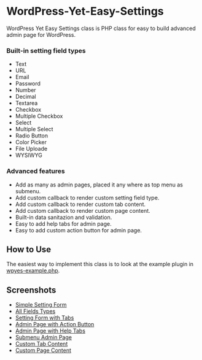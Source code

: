 # WordPress-Yet-Easy-Settings
WordPress Yet Easy Settings class is PHP class for easy to build advanced admin page for WordPress.

### Built-in setting field types
* Text
* URL
* Email
* Password
* Number
* Decimal
* Textarea
* Checkbox
* Multiple Checkbox
* Select
* Multiple Select
* Radio Button
* Color Picker
* File Uploade
* WYSIWYG

### Advanced features
* Add as many as admin pages, placed it any where as top menu as submenu.
* Add custom callback to render custom setting field type.
* Add custom callback to render custom tab content.
* Add custom callback to render custom page content.
* Built-in data sanitazion and validation.
* Easy to add help tabs for admin page.
* Easy to add custom action button for admin page.


## How to Use
The easiest way to implement this class is to look at the example plugin in [wpyes-example.php](https://github.com/sofyansitorus/WordPress-Yet-Easy-Settings/blob/master/wpyes-example.php).

## Screenshots
* [Simple Setting Form](https://www.screencast.com/t/nLzukxLrTS)
* [All Fields Types](https://www.screencast.com/t/Tkjb0Us4)
* [Setting Form with Tabs](https://www.screencast.com/t/kEx2mRFD92my)
* [Admin Page with Action Button](https://www.screencast.com/t/vUCwnVlqa8FR)
* [Admin Page with Help Tabs](https://www.screencast.com/t/RfP2JohsVZzE)
* [Submenu Admin Page](https://www.screencast.com/t/bptqDhXBNR)
* [Custom Tab Content](https://www.screencast.com/t/R0By7ht2id9X)
* [Custom Page Content](https://www.screencast.com/t/ecHWiPLyRA9)
